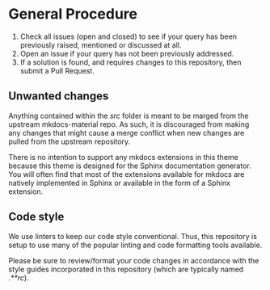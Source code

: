 # General Procedure

1. Check all issues (open and closed) to see if your query has been previously raised, mentioned or discussed at all.
2. Open an issue if your query has not been previously addressed.
3. If a solution is found, and requires changes to this repository, then submit a Pull Request.

## Unwanted changes

Anything contained within the _src_ folder is meant to be marged from the upstream mkdocs-material repo. As such, it is discouraged from making any changes that might cause a merge conflict when new changes are pulled from the upstream repository.

There is no intention to support any mkdocs extensions in this theme because this theme is designed for the Sphinx documentation generator. You will often find that most of the extensions available for mkdocs are natively implemented in Sphinx or available in the form of a Sphinx extension.

## Code style

We use linters to keep our code style conventional. Thus, this repository is setup to use many of the popular linting and code formatting tools available.

Please be sure to review/format your code changes in accordance with the style guides incorporated in this repository (which are typically named _.**rc_).
